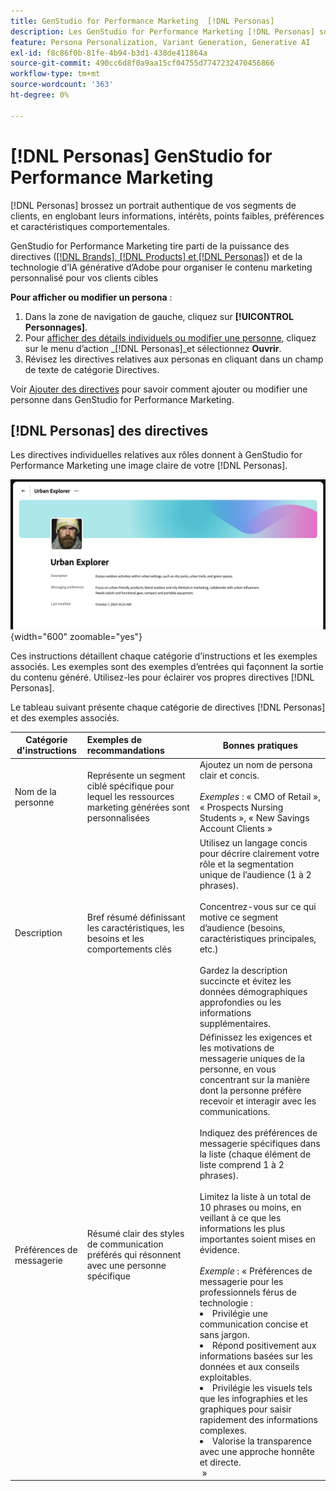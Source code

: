```yaml
---
title: GenStudio for Performance Marketing  [!DNL Personas]
description: Les GenStudio for Performance Marketing [!DNL Personas] sont une véritable représentation de vos segments de clients, capturant leurs intérêts, points faibles, préférences et caractéristiques comportementales.
feature: Persona Personalization, Variant Generation, Generative AI
exl-id: f8c86f0b-81fe-4b94-b3d1-438de411864a
source-git-commit: 490cc6d8f0a9aa15cf04755d7747232470456866
workflow-type: tm+mt
source-wordcount: '363'
ht-degree: 0%

---
```


# [!DNL Personas] GenStudio for Performance Marketing

[!DNL Personas] brossez un portrait authentique de vos segments de clients, en englobant leurs informations, intérêts, points faibles, préférences et caractéristiques comportementales.

GenStudio for Performance Marketing tire parti de la puissance des directives ([[!DNL Brands],  [!DNL Products] et  [!DNL Personas]](overview.md)) et de la technologie d’IA générative d’Adobe pour organiser le contenu marketing personnalisé pour vos clients cibles&#x200B;

**Pour afficher ou modifier un persona** :

1. Dans la zone de navigation de gauche, cliquez sur **[!UICONTROL Personnages]**.
1. Pour [afficher des détails individuels ou modifier une personne](add-guidelines.md#manage-personas), cliquez sur le menu d’action _[!DNL Personas]_et sélectionnez **Ouvrir**.
1. Révisez les directives relatives aux personas en cliquant dans un champ de texte de catégorie Directives.

Voir [Ajouter des directives](add-guidelines.md) pour savoir comment ajouter ou modifier une personne dans GenStudio for Performance Marketing.

## [!DNL Personas] des directives

Les directives individuelles relatives aux rôles donnent à GenStudio for Performance Marketing une image claire de votre [!DNL Personas].

![Instructions relatives à Persona](/help/assets/personas.png){width="600" zoomable="yes"}

Ces instructions détaillent chaque catégorie d’instructions et les exemples associés. Les exemples sont des exemples d’entrées qui façonnent la sortie du contenu généré. Utilisez-les pour éclairer vos propres directives [!DNL Personas].

Le tableau suivant présente chaque catégorie de directives [!DNL Personas] et des exemples associés.

| Catégorie d&#39;instructions | Exemples de recommandations | Bonnes pratiques |
| ------------------| :---------- |-------------|
| Nom de la personne | Représente un segment ciblé spécifique pour lequel les ressources marketing générées sont personnalisées | Ajoutez un nom de persona clair et concis.<br><br>_Exemples_ : « CMO of Retail », « Prospects Nursing Students », « New Savings Account Clients » |
| Description | Bref résumé définissant les caractéristiques, les besoins et les comportements clés | Utilisez un langage concis pour décrire clairement votre rôle et la segmentation unique de l’audience (1 à 2 phrases).<br><br>Concentrez-vous sur ce qui motive ce segment d’audience (besoins, caractéristiques principales, etc.)<br><br>Gardez la description succincte et évitez les données démographiques approfondies ou les informations supplémentaires. |
| Préférences de messagerie | Résumé clair des styles de communication préférés qui résonnent avec une personne spécifique | Définissez les exigences et les motivations de messagerie uniques de la personne, en vous concentrant sur la manière dont la personne préfère recevoir et interagir avec les communications.<br><br>Indiquez des préférences de messagerie spécifiques dans la liste (chaque élément de liste comprend 1 à 2 phrases).<br><br>Limitez la liste à un total de 10 phrases ou moins, en veillant à ce que les informations les plus importantes soient mises en évidence.<br><br>_Exemple_ : « Préférences de messagerie pour les professionnels férus de technologie :<li>Privilégie une communication concise et sans jargon.</li><li>Répond positivement aux informations basées sur les données et aux conseils exploitables.</li><li>Privilégie les visuels tels que les infographies et les graphiques pour saisir rapidement des informations complexes.</li><li>Valorise la transparence avec une approche honnête et directe.</li> » |
